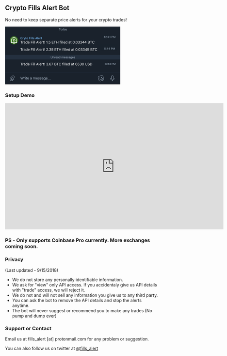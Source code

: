 ## Crypto Fills Alert Bot
No need to keep separate price alerts for your crypto trades!

<img style="max-width: 380px;" src="finaldemo2.png">

### Setup Demo
<iframe width="720" height="415" src="https://www.youtube.com/embed/URB3HmduDhA?mute=1" frameborder="0" allowfullscreen></iframe>

### PS - Only supports Coinbase Pro currently. More exchanges coming soon.

### Privacy 
(Last updated - 9/15/2018)

- We do not store any personally identifiable information. 
- We ask for "view" only API access. If you accidentaly give us API details with "trade" access, we will reject it.
- We do not and will not sell any information you give us to any third party.
- You can ask the bot to remove the API details and stop the alerts anytime.
- The bot will never suggest or recommend you to make any trades (No pump and dump ever)

### Support or Contact

Email us at fills_alert [at] protonmail.com for any problem or suggestion.

You can also follow us on twitter at [@fills_alert](https://twitter.com/fills_alert)
